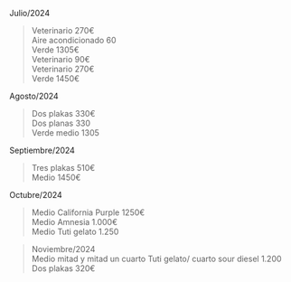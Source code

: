 Julio/2024

> Veterinario 270€  
> Aire acondicionado 60  
> Verde 1305€  
> Veterinario 90€  
> Veterinario 270€  
> Verde 1450€

Agosto/2024

> Dos plakas 330€  
> Dos planas 330  
> Verde medio 1305

Septiembre/2024

> Tres plakas 510€  
> Medio 1450€

Octubre/2024

> Medio California Purple 1250€  
> Medio Amnesia 1.000€  
> Medio Tuti gelato 1.250

> Noviembre/2024  
> Medio mitad y mitad un cuarto Tuti gelato/ cuarto sour diesel 1.200  
> Dos plakas 320€
